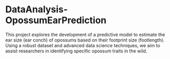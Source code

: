# DataAnalysis-OpossumEarPrediction
This project explores the development of a predictive model to estimate the ear size (ear conch) of opossums based on their footprint size (footlength). Using a robust dataset and advanced data science techniques, we aim to assist researchers in identifying specific opossum traits in the wild.
